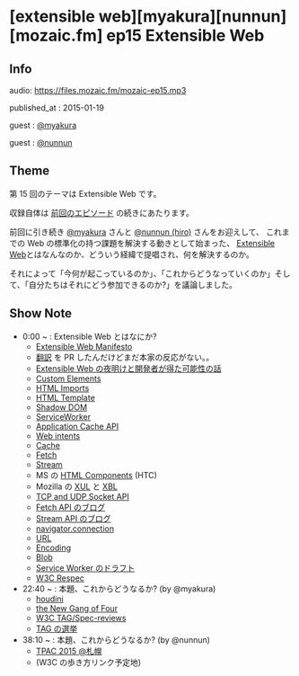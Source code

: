 # [extensible web][myakura][nunnun][mozaic.fm] ep15 Extensible Web

## Info

audio: https://files.mozaic.fm/mozaic-ep15.mp3

published_at
: 2015-01-19

guest
: [@myakura](https://twitter.com/myakura)

guest
: [@nunnun](https://twitter.com/nunnun)


## Theme

第 15 回のテーマは Extensible Web です。

収録自体は [前回のエピソード](http://mozaic.fm/post/108439721723/14-whatwg) の続きにあたります。

前回に引き続き [@myakura](https://twitter.com/myakura) さんと [@nunnun (hiro)](https://twitter.com/nunnun) さんをお迎えして、 これまでの Web の標準化の持つ課題を解決する動きとして始まった、 [Extensible Web](https://extensiblewebmanifesto.org/)とはなんなのか、どういう経緯で提唱され、何を解決するのか。

それによって「今何が起こっているのか」、「これからどうなっていくのか」そして、「自分たちはそれにどう参加できるのか?」を議論しました。


## Show Note

- 0:00 ~ : Extensible Web とはなにか?
  - [Extensible Web Manifesto](https://extensiblewebmanifesto.org/)
  - [翻訳](https://github.com/extensibleweb/manifesto/pull/3) を PR したんだけどまだ本家の反応がない。。
  - [Extensible Web の夜明けと開発者が得た可能性の話](http://jxck.hatenablog.com/entry/extendthewebforward)
  - [Custom Elements](http://w3c.github.io/webcomponents/spec/custom/)
  - [HTML Imports](http://w3c.github.io/webcomponents/spec/imports/)
  - [HTML Template](https://html.spec.whatwg.org/multipage/scripting.html%23the-template-element)
  - [Shadow DOM](http://w3c.github.io/webcomponents/spec/shadow/)
  - [ServiceWorker](http://www.w3.org/TR/service-workers/)
  - [Application Cache API](http://www.w3.org/TR/html5/browsers.html%23offline)
  - [Web intents](http://www.w3.org/TR/web-intents/)
  - [Cache](http://www.w3.org/TR/service-workers/%23cache-objects)
  - [Fetch](https://fetch.spec.whatwg.org/)
  - [Stream](https://streams.spec.whatwg.org/)
  - MS の [HTML Components](http://msdn.microsoft.com/en-us/library/ms531018.aspx) (HTC)
  - Mozilla の [XUL](https://developer.mozilla.org/ja/docs/XUL) と [XBL](https://developer.mozilla.org/ja/docs/XBL)
  - [TCP and UDP Socket API](http://www.w3.org/TR/raw-sockets/)
  - [Fetch API のブログ](http://jxck.hatenablog.com/entry/whatwg-fetch)
  - [Stream API のブログ](http://jxck.hatenablog.com/entry/whatwg-stream)
  - [navigator.connection](https://developer.mozilla.org/en-US/docs/Web/API/NetworkInformation.connection)
  - [URL](https://url.spec.whatwg.org)
  - [Encoding](https://encoding.spec.whatwg.org/)
  - [Blob](https://developer.mozilla.org/ja/docs/DOM/Blob)
  - [Service Worker のドラフト](http://www.w3.org/TR/service-workers/)
  - [W3C Respec](http://www.w3.org/respec/)
- 22:40 ~ : 本題、これからどうなるか? (by @myakura)
  - [houdini](http://lists.w3.org/Archives/Public/public-houdini/)
  - [the New Gang of Four](https://briankardell.wordpress.com/2012/12/07/the-new-gang-of-four/)
  - [W3C TAG/Spec-reviews](https://github.com/w3ctag/spec-reviews)
  - [TAG の選挙](http://www.w3.org/blog/news/archives/4304)
- 38:10 ~ : 本題、これからどうなるか? (by @nunnun)
  - [TPAC 2015 @札幌](http://www.w3.org/2015/11/TPAC/)
  - (W3C の歩き方リンク予定地)
